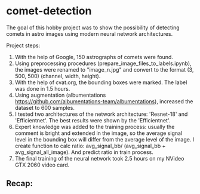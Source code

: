 # comet-detection
The goal of this hobby project was to show the possibility of detecting comets in astro images using modern neural network architectures.

Project steps:
1. With the help of Google, 150 astrographs of comets were found.
2. Using preprocessing procedures (prepare_image_files_to_labels.ipynb), the images were renamed to "image_n.jpg" and convert to the format (3, 500, 500) (channel, width, height).
3. With the help of cvat.org, the bounding boxes were marked. The label was done in 1.5 hours.
4. Using augmentation (albumentations https://github.com/albumentations-team/albumentations), increased the dataset to 600 samples.
4. I tested two architectures of the network architecture: 'Resnet-18' and 'Efficientnet'. The best results were shown by the 'Efficientnet'.
5. Expert knowledge was added to the training process: usually the comment is bright and extended in the image, 
so the average signal level in the bounding box will differ from the average level of the image. 
I create function to calc ratio: avg_signal_bb/ (avg_signal_bb + avg_signal_all_image). And predict ratio in train process.
6. The final training of the neural network took 2.5 hours on my NVideo GTX 2060 video card.

Recap:
- 
